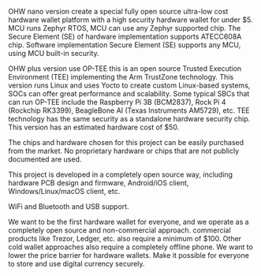 OHW nano version create a special fully open source ultra-low cost hardware wallet platform with a high security hardware wallet for under $5. MCU runs Zephyr RTOS, MCU can use any Zephyr supported chip. The Secure Element (SE) of hardware implementation supports ATECC608A chip. Software implementation Secure Element (SE) supports any MCU, using MCU built-in security.

OHW plus version use OP-TEE this is an open source Trusted Execution Environment (TEE) implementing the Arm TrustZone technology. This version runs Linux and uses Yocto to create custom Linux-based systems, SOCs can offer great performance and scalability. Some typical SBCs that can run OP-TEE include the Raspberry Pi 3B (BCM2837), Rock Pi 4 (Rockchip RK3399), BeagleBone AI (Texas Instruments AM5729), etc. TEE technology has the same security as a standalone hardware security chip. This version has an estimated hardware cost of $50.

The chips and hardware chosen for this project can be easily purchased from the market. No proprietary hardware or chips that are not publicly documented are used.

This project is developed in a completely open source way, including hardware PCB design and firmware, Android/iOS client, Windows/Linux/macOS client, etc.

WiFi and Bluetooth and USB support.

We want to be the first hardware wallet for everyone, and we operate as a completely open source and non-commercial approach. commercial products like Trezor, Ledger, etc. also require a minimum of $100. Other cold wallet approaches also require a completely offline phone. We want to lower the price barrier for hardware wallets. Make it possible for everyone to store and use digital currency securely.
